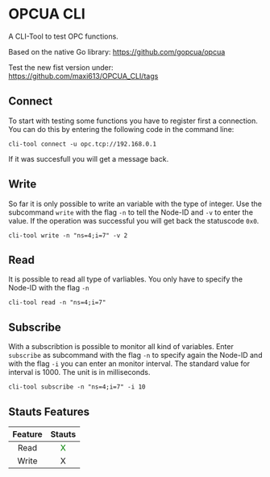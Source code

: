 # OPCUA CLI
A CLI-Tool to test OPC functions. 

Based on the native Go library: https://github.com/gopcua/opcua

Test the new fist version under: https://github.com/maxi613/OPCUA_CLI/tags

## Connect

To start with testing some functions you have to register first a connection. 
You can do this by entering the following code in the command line:

`cli-tool connect -u opc.tcp://192.168.0.1`

If it was succesfull you will get a message back. 

## Write

So far it is only possible to write an variable with the type of integer. 
Use the subcommand `write` with the flag `-n` to tell the Node-ID and `-v` to enter the value. 
If the operation was successful you will get back the statuscode `0x0`.

`cli-tool write -n "ns=4;i=7" -v 2`

## Read

It is possible to read all type of varliables. 
You only have to specify the Node-ID with the flag `-n`

`cli-tool read -n "ns=4;i=7"`

## Subscribe 
With a subscribtion is possible to monitor all kind of variables. Enter `subscribe` as subcommand with the flag `-n` to specify again the Node-ID and with the flag `-i` you can enter an monitor interval. 
The standard value for interval is 1000. The unit is in milliseconds. 

`cli-tool subscribe -n "ns=4;i=7" -i 10`

## Stauts Features

| Feature  | Stauts |
| :-------------: | :-------------: |
| Read  | <span style="color: green"> X </span> |
| Write  | X |









